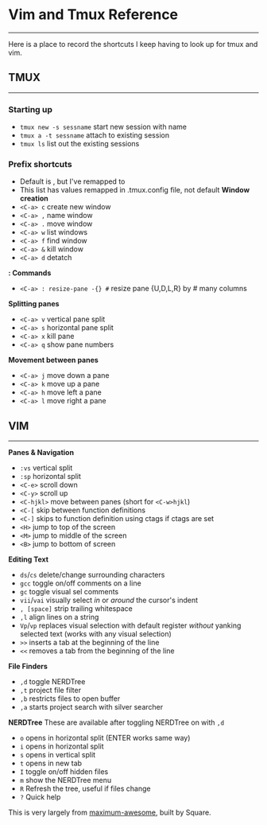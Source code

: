 # Vim and Tmux Reference
----
Here is a place to record the shortcuts I keep having to look up 
for tmux and vim.

## TMUX
----
### Starting up
* `tmux new -s sessname`        start new session with name
* `tmux a -t sessname`          attach to existing session
* `tmux ls`                     list out the existing sessions

### Prefix shortcuts
* Default is <Ctrl-b>, but I've remapped to <Ctrl-a>
* This list has values remapped in .tmux.config file, not default
**Window creation**
* `<C-a> c`         create new window
* `<C-a> ,`         name window
* `<C-a> .`         move window
* `<C-a> w`         list windows
* `<C-a> f`         find window
* `<C-a> &`         kill window
* `<C-a> d`         detatch

**: Commands**
* `<C-a> : resize-pane -{} #`
	resize pane {U,D,L,R} by # many columns

**Splitting panes**
* `<C-a> v`         vertical pane split
* `<C-a> s`         horizontal pane split
* `<C-a> x`         kill pane
* `<C-a> q`         show pane numbers

**Movement between panes**
* `<C-a> j`         move down a pane
* `<C-a> k`         move up a pane
* `<C-a> h`         move left a pane
* `<C-a> l`         move right a pane

## VIM
----
**Panes & Navigation**
* `:vs`             vertical split
* `:sp`             horizontal split
* `<C-e>`           scroll down
* `<C-y>`           scroll up
* `<C-hjkl>`        move between panes (short for `<C-w>hjkl`)
* `<C-[`            skip between function definitions
* `<C-]`            skips to function definition using ctags if ctags are set
* `<H>`             jump to top of the screen
* `<M>`             jump to middle of the screen
* `<B>`             jump to bottom of screen

**Editing Text**
* `ds`/`cs`         delete/change surrounding characters
* `gcc`             toggle on/off comments on a line
* `gc`              toggle visual sel comments
* `vii`/`vai`       visually select *in* or *around* the cursor's indent
* `, [space]`       strip trailing whitespace
* `,l`              align lines on a string
* `Vp`/`vp`         replaces visual selection with default register *without* yanking selected text (works with any visual selection)
* `>>`              inserts a tab at the beginning of the line
* `<<`              removes a tab from the beginning of the line

**File Finders**
* `,d`              toggle NERDTree
* `,t`              project file filter
* `,b`              restricts files to open buffer
* `,a`              starts project search with silver searcher

**NERDTree**
These are available after toggling NERDTree on with `,d`
* `o`               opens in horizontal split (ENTER works same way)
* `i`               opens in horizontal split
* `s`               opens in vertical split
* `t`               opens in new tab
* `I`               toggle on/off hidden files
* `m`               show the NERDTree menu
* `R`               Refresh the tree, useful if files change
* `?`               Quick help

This is very largely from [maximum-awesome](https://github.com/square/maximum-awesome), built by Square.
